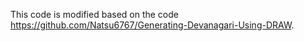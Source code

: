 This code is modified based on the code https://github.com/Natsu6767/Generating-Devanagari-Using-DRAW.
